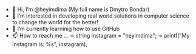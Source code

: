 - 👋 Hi, I’m @heyimdima (My full name is Dmytro Bondar)
- 👀 I’m interested in developing real world solutions in computer science to change the world for the better!
- 🌱 I’m currently learninig how to use GitHub
- 📫 How to reach me ...
➾ string instagram = "heyimdima";
➾ printf("My instagram is: %s", instagram);

<!---
further addition to this document should contain: 
- LinkedIn
- Personal website link
- Business inquaries email
- Information about my biggest projects in the title
--->
